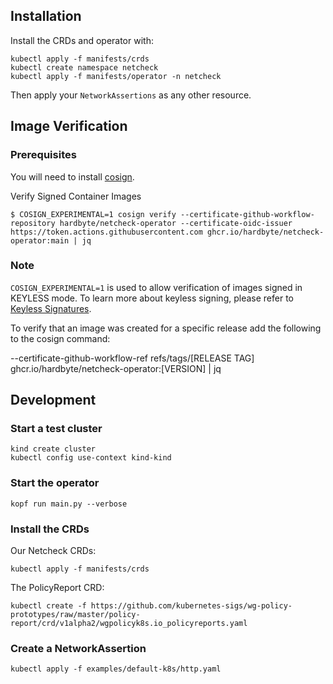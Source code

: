 
## Installation


Install the CRDs and operator with:

```shell
kubectl apply -f manifests/crds
kubectl create namespace netcheck
kubectl apply -f manifests/operator -n netcheck
```

Then apply your `NetworkAssertions` as any other resource.

## Image Verification

### Prerequisites

You will need to install [cosign](https://docs.sigstore.dev/cosign/installation/).

Verify Signed Container Images
```
$ COSIGN_EXPERIMENTAL=1 cosign verify --certificate-github-workflow-repository hardbyte/netcheck-operator --certificate-oidc-issuer https://token.actions.githubusercontent.com ghcr.io/hardbyte/netcheck-operator:main | jq
```

### Note

`COSIGN_EXPERIMENTAL=1` is used to allow verification of images signed in KEYLESS mode. To learn more about keyless signing, please refer to [Keyless Signatures](https://github.com/sigstore/cosign/blob/main/KEYLESS.md#keyless-signatures).

To verify that an image was created for a specific release add the following to the cosign command:

--certificate-github-workflow-ref refs/tags/[RELEASE TAG] ghcr.io/hardbyte/netcheck-operator:[VERSION] | jq

## Development

### Start a test cluster

```shell
kind create cluster
kubectl config use-context kind-kind
```


### Start the operator

```shell
kopf run main.py --verbose
```

### Install the CRDs

Our Netcheck CRDs:

```shell
kubectl apply -f manifests/crds
```

The PolicyReport CRD:

```shell
kubectl create -f https://github.com/kubernetes-sigs/wg-policy-prototypes/raw/master/policy-report/crd/v1alpha2/wgpolicyk8s.io_policyreports.yaml
```

### Create a NetworkAssertion

```shell
kubectl apply -f examples/default-k8s/http.yaml
```